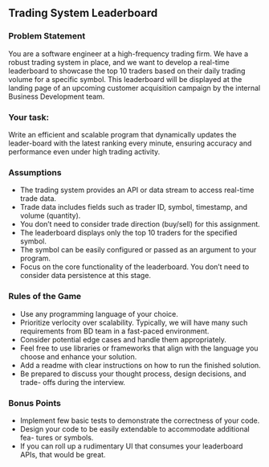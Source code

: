 ## Trading System Leaderboard

### Problem Statement

You are a software engineer at a high-frequency trading firm. We have a robust trading system in place, and we want to develop a real-time leaderboard to showcase the top 10 traders based on their daily trading volume for a specific symbol. This leaderboard will be displayed at the landing page of an upcoming customer acquisition campaign by the internal Business Development team.

### Your task:
Write an efficient and scalable program that dynamically updates the leader-board with the latest ranking every minute, ensuring accuracy and performance even under high trading activity.

### Assumptions

- The trading system provides an API or data stream to access real-time trade data.
- Trade data includes fields such as trader ID, symbol, timestamp, and volume (quantity).
- You don’t need to consider trade direction (buy/sell) for this assignment.
- The leaderboard displays only the top 10 traders for the specified symbol.
- The symbol can be easily configured or passed as an argument to your program.
- Focus on the core functionality of the leaderboard. You don’t need to consider data persistence at this stage.

### Rules of the Game

- Use any programming language of your choice.
- Prioritize verlocity over scalability. Typically, we will have many such requirements from BD team in a fast-paced environment.
- Consider potential edge cases and handle them appropriately.
- Feel free to use libraries or frameworks that align with the language you choose and enhance your solution.
- Add a readme with clear instructions on how to run the finished solution.
- Be prepared to discuss your thought process, design decisions, and trade- offs during the interview.

### Bonus Points

- Implement few basic tests to demonstrate the correctness of your code.
- Design your code to be easily extendable to accommodate additional fea- tures or symbols.
- If you can roll up a rudimentary UI that consumes your leaderboard APIs, that would be great.